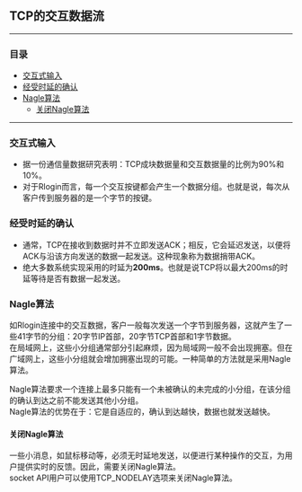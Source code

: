 ## TCP的交互数据流
- - -

### 目录


* [交互式输入](#交互式输入)
* [经受时延的确认](#经受时延的确认)
* [Nagle算法](#nagle算法)
	* [关闭Nagle算法](#关闭nagle算法)

* * * 

### 交互式输入 

- 据一份通信量数据研究表明：TCP成块数据量和交互数据量的比例为90%和10%。  
- 对于Rlogin而言，每一个交互按键都会产生一个数据分组。也就是说，每次从客户传到服务器的是一个字节的按键。  

### 经受时延的确认

- 通常，TCP在接收到数据时并不立即发送ACK；相反，它会延迟发送，以便将ACK与沿该方向发送的数据一起发送。这种现象称为数据捎带ACK。  
- 绝大多数系统实现采用的时延为**200ms**。也就是说TCP将以最大200ms的时延等待是否有数据一起发送。  

### Nagle算法
如Rlogin连接中的交互数据，客户一般每次发送一个字节到服务器，这就产生了一些41字节的分组：20字节IP首部，20字节TCP首部和1字节数据。  
在局域网上，这些小分组通常部分引起麻烦，因为局域网一般不会出现拥塞。但在广域网上，这些小分组就会增加拥塞出现的可能。一种简单的方法就是采用Nagle算法。  

Nagle算法要求一个连接上最多只能有一个未被确认的未完成的小分组，在该分组的确认到达之前不能发送其他小分组。  
Nagle算法的优势在于：它是自适应的，确认到达越快，数据也就发送越快。  

#### 关闭Nagle算法 
一些小消息，如鼠标移动等，必须无时延地发送，以便进行某种操作的交互，为用户提供实时的反馈。因此，需要关闭Nagle算法。  
socket API用户可以使用TCP_NODELAY选项来关闭Nagle算法。  
